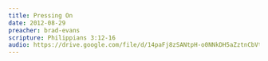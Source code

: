```yaml
---
title: Pressing On
date: 2012-08-29
preacher: brad-evans
scripture: Philippians 3:12-16
audio: https://drive.google.com/file/d/14paFj8zSANtpH-o0NNkDH5aZztnCbVt9/view
---
```

